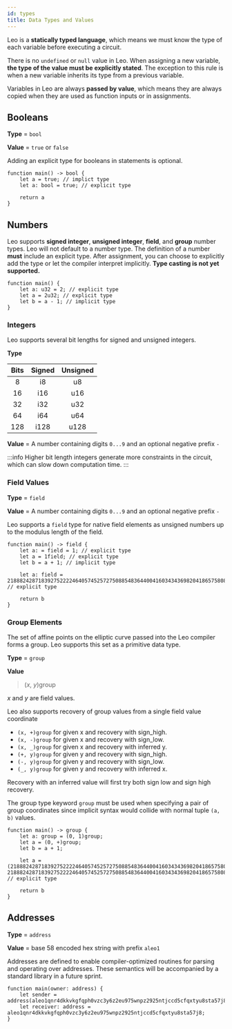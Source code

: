 ```yaml
---
id: types
title: Data Types and Values
---
```


Leo is a **statically typed language**, which means we must know the type of each variable before executing a circuit.

There is no `undefined` or `null` value in Leo. When assigning a new variable, **the type of the value must be explicitly stated**.
The exception to this rule is when a new variable inherits its type from a previous variable.

Variables in Leo are always **passed by value**, which means they are always copied when they are used as function inputs or in assignments.

## Booleans

**Type** = `bool`

**Value** = `true` or `false`

Adding an explicit type for booleans in statements is optional.
```leo
function main() -> bool {
    let a = true; // implict type
    let a: bool = true; // explicit type
    
    return a
}
```


## Numbers
Leo supports **signed integer**, **unsigned integer**, **field**, and **group** number types. 
Leo will not default to a number type. The definition of a number **must** include an explicit type.
After assignment, you can choose to explicitly add the type or let the compiler interpret implicitly.
**Type casting is not yet supported.**

```leo
function main() {
    let a: u32 = 2; // explicit type
    let a = 2u32; // explicit type    
    let b = a - 1; // implicit type
}
```

### Integers
Leo supports several bit lengths for signed and unsigned integers.

**Type**

| Bits | Signed | Unsigned |
|:----:|:------:|:--------:|
|   8  |   i8   |    u8    |
|  16  |   i16  |    u16   |
|  32  |   i32  |    u32   |
|  64  |   i64  |    u64   |
|  128 |  i128  |   u128   |

**Value** = A number containing digits `0...9` and an optional negative prefix `-`

:::info
Higher bit length integers generate more constraints in the circuit, which can slow down computation time.
:::


### Field Values

**Type** = `field`

**Value** = A number containing digits `0...9` and an optional negative prefix `-`

Leo supports a `field` type for native field elements as unsigned numbers up to the modulus length of the field.

```leo
function main() -> field {
    let a: = field = 1; // explicit type
    let a = 1field; // explicit type
    let b = a + 1; // implicit type

    let a: field = 21888242871839275222246405745257275088548364400416034343698204186575808495617; // explicit type

    return b
}
```

### Group Elements
The set of affine points on the elliptic curve passed into the Leo compiler forms a group.
Leo supports this set as a primitive data type.

**Type** = `group`

**Value**
> (*x*, *y*)group

*x* and *y* are field values.

Leo also supports recovery of group values from a single field value coordinate
* `(x, +)group` for given x and recovery with sign_high.
* `(x, -)group` for given x and recovery with sign_low.
* `(x, _)group` for given x and recovery with inferred y.
* `(+, y)group` for given y and recovery with sign_high.
* `(-, y)group` for given y and recovery with sign_low.
* `(_, y)group` for given y and recovery with inferred x.

Recovery with an inferred value will first try both sign low and sign high recovery.

The group type keyword `group` must be used when specifying a pair of group coordinates since implicit syntax would collide
with normal tuple `(a, b)` values. 

```leo
function main() -> group {
    let a: group = (0, 1)group;
    let a = (0, +)group;
    let b = a + 1;

    let a = (21888242871839275222246405745257275088548364400416034343698204186575808495617, 21888242871839275222246405745257275088548364400416034343698204186575808495617)group; // explicit type
    
    return b
}
```

## Addresses

**Type** = `address`

**Value** = base 58 encoded hex string with prefix `aleo1`

Addresses are defined to enable compiler-optimized routines for parsing and operating over addresses. These semantics will be accompanied by a standard library in a future sprint.

```leo
function main(owner: address) {
    let sender = address(aleo1qnr4dkkvkgfqph0vzc3y6z2eu975wnpz2925ntjccd5cfqxtyu8sta57j8);
    let receiver: address = aleo1qnr4dkkvkgfqph0vzc3y6z2eu975wnpz2925ntjccd5cfqxtyu8sta57j8;
}
```